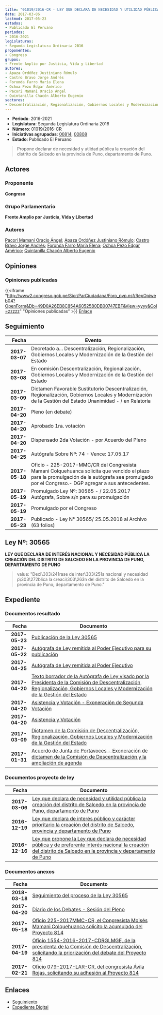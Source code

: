 ```yaml
---
title: "01019/2016-CR - LEY QUE DECLARA DE NECESIDAD Y UTILIDAD PÚBLICA LA CREACIÓN DEL DISTRITO DE SALCEDO EN LA PROVINCIA DE PUNO, DEPARTAMENTO DE PUNO"
date: 2017-03-06
lastmod: 2017-05-23
estados:
- Publicado El Peruano
periodos:
- 2016-2021
legislaturas:
- Segunda Legislatura Ordinaria 2016
proponentes:
- Congreso
grupos:
- Frente Amplio por Justicia, Vida y Libertad
autores:
- Apaza Ordóñez Justiniano Rómulo
- Castro Bravo Jorge Andrés
- Foronda Farro María Elena
- Ochoa Pezo Édgar Américo
- Pacori Mamani Oracio Ángel
- Quintanilla Chacón Alberto Eugenio
sectores:
- Descentralización, Regionalización, Gobiernos Locales y Modernización de la Gestión del Estado
---
```

- **Periodo**: 2016-2021
- **Legislatura**: Segunda Legislatura Ordinaria 2016
- **Número**: 01019/2016-CR
- **Iniciativas agrupadas**: [00814](../../00800/00814), [00808](../../00800/00808)
- **Estado**: Publicado El Peruano

> Propone declarar de necesidad y utlidad pública la creación del distrito de Salcedo en la provincia de Puno, departamento de Puno.


## Actores

### Proponente

**Congreso**

### Grupo Parlamentario

**Frente Amplio por Justicia, Vida y Libertad**

### Autores

[Pacori Mamani Oracio Ángel](mailto:mailto:opacori@congreso.gob.pe); [Apaza Ordóñez Justiniano Rómulo](mailto:mailto:japaza@congreso.gob.pe); [Castro Bravo Jorge Andrés](mailto:mailto:jacastro@congreso.gob.pe); [Foronda Farro María Elena](mailto:mailto:mforonda@congreso.gob.pe); [Ochoa Pezo Édgar Américo](mailto:mailto:eochoa@congreso.gob.pe); [Quintanilla Chacón Alberto Eugenio](mailto:mailto:aquintanilla@congreso.gob.pe)

## Opiniones

### Opiniones publicadas

{{<iframe "http://www2.congreso.gob.pe/Sicr/ParCiudadana/Foro_pvp.nsf/RepOpiweb04?OpenForm&Db=49D0A26EB8C854A6052580DB00747EBF&View=yyyy&Col=zzzzz" "Opiniones publicadas" >}}
[Enlace](http://www2.congreso.gob.pe/Sicr/ParCiudadana/Foro_pvp.nsf/RepOpiweb04?OpenForm&Db=49D0A26EB8C854A6052580DB00747EBF&View=yyyy&Col=zzzzz)


## Seguimiento

| Fecha | Evento |
|------:|--------|
| **2017-03-07** | Decretado a... Descentralización, Regionalización, Gobiernos Locales y Modernización de la Gestión del Estado |
| **2017-03-08** | En comisión Descentralización, Regionalización, Gobiernos Locales y Modernización de la Gestión del Estado |
| **2017-03-09** | Dictamen Favorable Sustitutorio Descentralización, Regionalización, Gobiernos Locales y Modernización de la Gestión del Estado Unanimidad - / en Relatoría |
| **2017-04-20** | Pleno (en debate) |
| **2017-04-20** | Aprobado 1ra. votación |
| **2017-04-20** | Dispensado 2da Votación - por Acuerdo del Pleno |
| **2017-04-25** | Autógrafa Sobre Nº: 74 - Vence: 17.05.17 |
| **2017-05-18** | Oficio - 225-2017-MMC/CR del Congresista Mamani Colquehuanca solicita que vencido el plazo para la promulgación de la autógrafa sea promulgado por el Congreso.- DGP agregar a sus antecedentes. |
| **2017-05-19** | Promulgado Ley Nº: 30565 - / 22.05.2017 Autógrafa, Sobre s/n para su promulgación |
| **2017-05-19** | Promulgado por el Congreso |
| **2017-05-23** | Publicado - Ley N° 30565/ 25.05.2018 al Archivo (63 folios) |

## Ley Nº: 30565

**LEY QUE DECLARA DE INTERÉS NACIONAL Y NECESIDAD PÚBLICA LA CREACIÓN DEL DISTRITO DE SALCEDO EN LA PROVINCIA DE PUNO, DEPARTAMENTO DE PUNO**

> value: "Decl\303\241rase de inter\303\251s nacional y necesidad p\303\272blica la creaci\303\263n del distrito de Salcedo en la provincia de Puno, departamento de Puno."


## Expediente

### Documentos resultado

| Fecha | Documento |
|------:|-----------|
| **2017-05-23** | [Publicación de la Ley 30565](http://www.leyes.congreso.gob.pe/Documentos/2016_2021/ADLP/Normas_Legales/30565-LEY.pdf) |
| **2017-05-22** | [Autógrafa de Ley remitida al Poder Ejecutivo para su publicación](http://www.leyes.congreso.gob.pe/Documentos/2016_2021/Autografas/Ley_y_de_Resolucion_Legislativa/AU0080820170522.pdf) |
| **2017-04-25** | [Autógrafa de Ley remitida al Poder Ejecutivo](http://www.leyes.congreso.gob.pe/Documentos/2016_2021/Autografas/Ley_y_de_Resolucion_Legislativa/AU0080820170425.pdf) |
| **2017-04-20** | [Texto borrador de la Autógrafa de Ley visado por la Presidenta de la Comisión de Descentralización, Regionalización, Gobiernos Locales y Modernización de la Gestión del Estado](http://www.leyes.congreso.gob.pe/Documentos/2016_2021/Texto_Borrador_de_Autografa/BAU0080820170420.pdf) |
| **2017-04-20** | [Asistencia y Votación - Exoneración de Segunda Votación](http://www.leyes.congreso.gob.pe/Documentos/2016_2021/Asistencia_y_Votacion/Proyectos_de_Ley/Exoneracion_de_Segunda_Votacion/ESV0080820170420.pdf) |
| **2017-04-20** | [Asistencia y Votación](http://www.leyes.congreso.gob.pe/Documentos/2016_2021/Asistencia_y_Votacion/Proyectos_de_Ley/AV0080820170420.pdf) |
| **2017-03-09** | [Dictamen de la Comisión de Descentralización, Regionalización, Gobiernos Locales y Modernización de la Gestión del Estado](http://www.leyes.congreso.gob.pe/Documentos/2016_2021/Dictamenes/Proyectos_de_Ley/00808DC08MAY20170309..pdf) |
| **2017-01-31** | [Acuerdo de Junta de Portavoces - Exoneración de dictamen de la Comisión de Descentralización y la ampliación de agenda](http://www.leyes.congreso.gob.pe/Documentos/2016_2021/Acuerdos/Junta_Portavoces/AJP0081420170131.pdf) |

### Documentos proyecto de ley

| Fecha | Documento |
|------:|-----------|
| **2017-03-06** | [Ley que declara de necesidad y utilidad pública la creación del distrito de Salcedo en la provincia de Puno, departamento de Puno](http://www.leyes.congreso.gob.pe/Documentos/2016_2021/Proyectos_de_Ley_y_de_Resoluciones_Legislativas/PL0101920170306..pdf) |
| **2016-12-19** | [Ley que declara de interés público y carácter prioritario la creación del distrito de Salcedo, provincia y departamento de Puno](http://www.leyes.congreso.gob.pe/Documentos/2016_2021/Proyectos_de_Ley_y_de_Resoluciones_Legislativas/PL0081420161219.pdf) |
| **2016-12-16** | [Ley que propone la Ley que declara de necesidad pública y de preferente interés nacional la creación del distrito de Salcedo en la provincia y departamento de Puno](http://www.leyes.congreso.gob.pe/Documentos/2016_2021/Proyectos_de_Ley_y_de_Resoluciones_Legislativas/PL0080820161216..pdf) |

### Documentos anexos

| Fecha | Documento |
|------:|-----------|
| **2018-03-18** | [Seguimiento del proceso de la Ley 30565](http://www.leyes.congreso.gob.pe/Documentos/2016_2021/Seguimiento_de_Proyectos_de_Ley/00808PL20180320.pdf) |
| **2017-04-20** | [Diario de los Debates - Sesión del Pleno](http://www.leyes.congreso.gob.pe/Documentos/2016_2021/ADLP/Diario_Debates/30565_DD.pdf) |
| **2017-05-18** | [Oficio 225-2017MMC-CR, el Congresista Moisés Mamani Colquehuanca solicito la acumulado del Proyecto 814](http://www.leyes.congreso.gob.pe/Documentos/2016_2021/Oficios/Congresistas/OFICIO-225-2017-MMC-CR.pdf) |
| **2017-04-19** | [Oficio 1554-2016-2017-CDRGLMGE, de la presidenta de la Comisión de Descentralización, solicitando la priorización del debate del Proyecto 814](http://www.leyes.congreso.gob.pe/Documentos/2016_2021/Oficios/Comisiones_Ordinarias/OFICIO-1554-2016-2017-CDRGLMGE.pdf) |
| **2017-02-21** | [Oficio 079-2017-LAR-CR, del congresista Ávila Rojas, solicitando su adhesión al Proyecto 814](http://www.leyes.congreso.gob.pe/Documentos/2016_2021/ADLP/Diario_Debates/30529_DD.pdf) |

## Enlaces

- [Seguimiento](http://www2.congreso.gob.pe/Sicr/TraDocEstProc/CLProLey2016.nsf/f7fff46988ca05b1052578e100829cc7/78b92624302604fa052580db007389c0?OpenDocument)
- [Expediente Digital](http://www2.congreso.gob.pe/Sicr/TraDocEstProc/Expvirt_2011.nsf/visbusqptramdoc1621/01019?opendocument)

